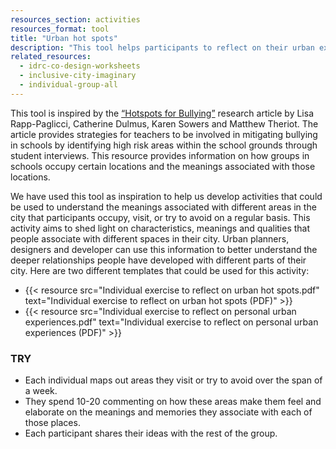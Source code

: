 ```yaml
---
resources_section: activities
resources_format: tool
title: "Urban hot spots"
description: "This tool helps participants to reflect on their urban experiences and identify high/low risk areas."
related_resources:
  - idrc-co-design-worksheets
  - inclusive-city-imaginary
  - individual-group-all
---
```


This tool is inspired by the [“Hotspots for Bullying”](https://www.tandfonline.com/doi/pdf/10.1300/J394v01n02_09) research article by Lisa Rapp-Paglicci, Catherine Dulmus, Karen Sowers and Matthew Theriot. The article provides strategies for teachers to be involved in mitigating bullying in schools by identifying high risk areas within the school grounds through student interviews. This resource provides information on how groups in schools occupy certain locations and the meanings associated with those locations.


We have used this tool as inspiration to help us develop activities that could be used to understand the meanings associated with different areas in the city that participants occupy, visit, or try to avoid on a regular basis. This activity aims to shed light on characteristics, meanings and qualities that people associate with different spaces in their city. Urban planners, designers and developer can use this information to better understand the deeper relationships people have developed with different parts of their city. Here are two different templates that could be used for this activity:

- {{< resource src="Individual exercise to reflect on urban hot spots.pdf" text="Individual exercise to reflect on urban hot spots (PDF)" >}}
- {{< resource src="Individual exercise to reflect on personal urban experiences.pdf" text="Individual exercise to reflect on personal urban experiences (PDF)" >}}

### TRY

- Each individual maps  out areas they visit or try to avoid over the span of a week.
- They spend 10-20 commenting  on how these areas make them feel and elaborate on the meanings and memories they associate with each of those places.
- Each participant shares their ideas with the rest of the group.

